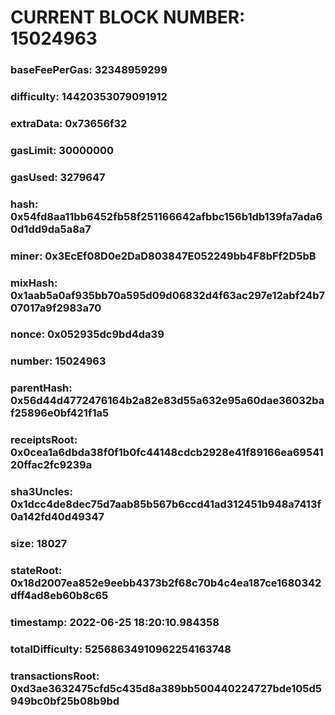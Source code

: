 # CURRENT BLOCK NUMBER: 15024963

### baseFeePerGas: 32348959299
### difficulty: 14420353079091912
### extraData: 0x73656f32
### gasLimit: 30000000
### gasUsed: 3279647
### hash: 0x54fd8aa11bb6452fb58f251166642afbbc156b1db139fa7ada60d1dd9da5a8a7
### miner: 0x3EcEf08D0e2DaD803847E052249bb4F8bFf2D5bB
### mixHash: 0x1aab5a0af935bb70a595d09d06832d4f63ac297e12abf24b707017a9f2983a70
### nonce: 0x052935dc9bd4da39
### number: 15024963
### parentHash: 0x56d44d4772476164b2a82e83d55a632e95a60dae36032baf25896e0bf421f1a5
### receiptsRoot: 0x0cea1a6dbda38f0f1b0fc44148cdcb2928e41f89166ea6954120ffac2fc9239a
### sha3Uncles: 0x1dcc4de8dec75d7aab85b567b6ccd41ad312451b948a7413f0a142fd40d49347
### size: 18027
### stateRoot: 0x18d2007ea852e9eebb4373b2f68c70b4c4ea187ce1680342dff4ad8eb60b8c65
### timestamp: 2022-06-25 18:20:10.984358
### totalDifficulty: 52568634910962254163748
### transactionsRoot: 0xd3ae3632475cfd5c435d8a389bb500440224727bde105d5949bc0bf25b08b9bd
